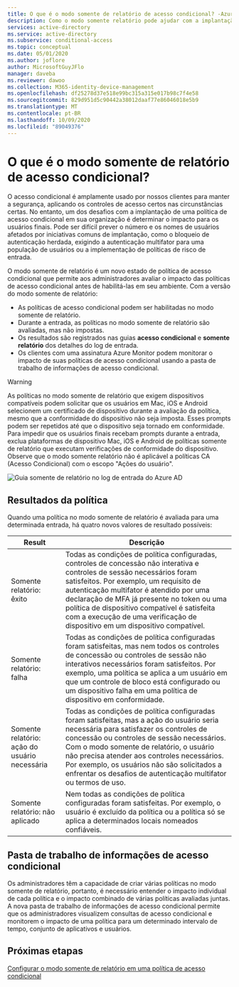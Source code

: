 ```yaml
---
title: O que é o modo somente de relatório de acesso condicional? -Azure Active Directory
description: Como o modo somente relatório pode ajudar com a implantação da política de acesso condicional
services: active-directory
ms.service: active-directory
ms.subservice: conditional-access
ms.topic: conceptual
ms.date: 05/01/2020
ms.author: joflore
author: MicrosoftGuyJFlo
manager: daveba
ms.reviewer: dawoo
ms.collection: M365-identity-device-management
ms.openlocfilehash: df25278d37e518e99bc315a315e017b98c7f4e58
ms.sourcegitcommit: 829d951d5c90442a38012daaf77e86046018e5b9
ms.translationtype: MT
ms.contentlocale: pt-BR
ms.lasthandoff: 10/09/2020
ms.locfileid: "89049376"
---
```

# <a name="what-is-conditional-access-report-only-mode"></a>O que é o modo somente de relatório de acesso condicional?

O acesso condicional é amplamente usado por nossos clientes para manter a segurança, aplicando os controles de acesso certos nas circunstâncias certas. No entanto, um dos desafios com a implantação de uma política de acesso condicional em sua organização é determinar o impacto para os usuários finais. Pode ser difícil prever o número e os nomes de usuários afetados por iniciativas comuns de implantação, como o bloqueio de autenticação herdada, exigindo a autenticação multifator para uma população de usuários ou a implementação de políticas de risco de entrada. 

O modo somente de relatório é um novo estado de política de acesso condicional que permite aos administradores avaliar o impacto das políticas de acesso condicional antes de habilitá-las em seu ambiente.  Com a versão do modo somente de relatório:

- As políticas de acesso condicional podem ser habilitadas no modo somente de relatório.
- Durante a entrada, as políticas no modo somente de relatório são avaliadas, mas não impostas.
- Os resultados são registrados nas guias **acesso condicional** e **somente relatório** dos detalhes do log de entrada.
- Os clientes com uma assinatura Azure Monitor podem monitorar o impacto de suas políticas de acesso condicional usando a pasta de trabalho de informações de acesso condicional.

> [!WARNING]
> As políticas no modo somente de relatório que exigem dispositivos compatíveis podem solicitar que os usuários em Mac, iOS e Android selecionem um certificado de dispositivo durante a avaliação da política, mesmo que a conformidade do dispositivo não seja imposta. Esses prompts podem ser repetidos até que o dispositivo seja tornado em conformidade. Para impedir que os usuários finais recebam prompts durante a entrada, exclua plataformas de dispositivo Mac, iOS e Android de políticas somente de relatório que executam verificações de conformidade do dispositivo. Observe que o modo somente relatório não é aplicável a políticas CA (Acesso Condicional) com o escopo "Ações do usuário".

![Guia somente de relatório no log de entrada do Azure AD](./media/concept-conditional-access-report-only/report-only-detail-in-sign-in-log.png)

## <a name="policy-results"></a>Resultados da política

Quando uma política no modo somente de relatório é avaliada para uma determinada entrada, há quatro novos valores de resultado possíveis:

| Result | Descrição |
| --- | --- |
| Somente relatório: êxito | Todas as condições de política configuradas, controles de concessão não interativa e controles de sessão necessários foram satisfeitos. Por exemplo, um requisito de autenticação multifator é atendido por uma declaração de MFA já presente no token ou uma política de dispositivo compatível é satisfeita com a execução de uma verificação de dispositivo em um dispositivo compatível. |
| Somente relatório: falha | Todas as condições de política configuradas foram satisfeitas, mas nem todos os controles de concessão ou controles de sessão não interativos necessários foram satisfeitos. Por exemplo, uma política se aplica a um usuário em que um controle de bloco está configurado ou um dispositivo falha em uma política de dispositivo em conformidade. |
| Somente relatório: ação do usuário necessária | Todas as condições de política configuradas foram satisfeitas, mas a ação do usuário seria necessária para satisfazer os controles de concessão ou controles de sessão necessários. Com o modo somente de relatório, o usuário não precisa atender aos controles necessários. Por exemplo, os usuários não são solicitados a enfrentar os desafios de autenticação multifator ou termos de uso.   |
| Somente relatório: não aplicado | Nem todas as condições de política configuradas foram satisfeitas. Por exemplo, o usuário é excluído da política ou a política só se aplica a determinados locais nomeados confiáveis. |

## <a name="conditional-access-insights-workbook"></a>Pasta de trabalho de informações de acesso condicional

Os administradores têm a capacidade de criar várias políticas no modo somente de relatório, portanto, é necessário entender o impacto individual de cada política e o impacto combinado de várias políticas avaliadas juntas. A nova pasta de trabalho de informações de acesso condicional permite que os administradores visualizem consultas de acesso condicional e monitorem o impacto de uma política para um determinado intervalo de tempo, conjunto de aplicativos e usuários. 
 
## <a name="next-steps"></a>Próximas etapas

[Configurar o modo somente de relatório em uma política de acesso condicional](howto-conditional-access-insights-reporting.md)
